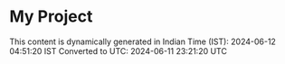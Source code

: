 # My Project

This content is dynamically generated in Indian Time (IST): 2024-06-12 04:51:20 IST
Converted to UTC: 2024-06-11 23:21:20 UTC
